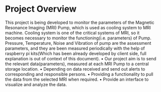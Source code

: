 # Project Overview
This project is being developed to monitor the parameters of the Magnetic Resonance Imaging (MRI) Pump, which is used as cooling system to MRI machine. Cooling system is one of the critical systems of MRI, so it becomes necessary to monitor the functioning(i.e. parameters) of Pump.
Pressure, Temperature, Noise and Vibration of pump are the assessment parameters, and they are been measured periodically with the help of raspberry pi kits(Which has been already developed by client side, full explanation is out of context of this document).
• Our project aim is to send the relevant data(parameters), measured at each MRI Pump to a central storage location.
• Depending on data received and send out alerts to corresponding and responsible persons.
• Providing a functionality to pull the data from the selected MRI when required.
• Provide an interface to visualize and analyze the data.